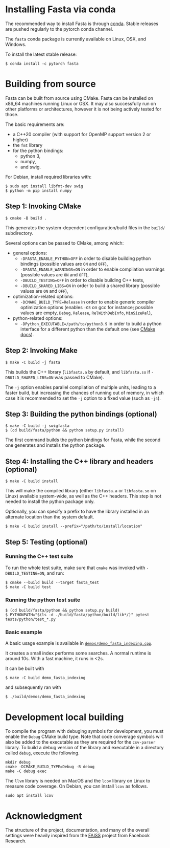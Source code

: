 # Installing Fasta via conda

The recommended way to install Fasta is through [conda](https://docs.conda.io).
Stable releases are pushed regularly to the pytorch conda channel.

The `fasta` conda package is currently available on Linux, OSX, and
Windows. 

To install the latest stable release:

``` shell
$ conda install -c pytorch fasta
```

# Building from source

Fasta can be built from source using CMake. Fasta can be installed on x86_64 machines running Linux or OSX. It may also successfully run on other platforms or architectures, however it is not being actively tested for those.

The basic requirements are:
- a C++20 compiler (with support for OpenMP support version 2 or higher)
- the `fmt` library
- for the python bindings:
  - python 3,
  - numpy,
  - and swig.

For Debian, install required libraries with:

``` shell
$ sudo apt install libfmt-dev swig
$ python -m pip install numpy
```

## Step 1: Invoking CMake

``` shell
$ cmake -B build .
```

This generates the system-dependent configuration/build files in the `build/`
subdirectory.

Several options can be passed to CMake, among which:
- general options:
  - `-DFASTA_ENABLE_PYTHON=OFF` in order to disable building python bindings
  (possible values are `ON` and `OFF`),
  - `-DFASTA_ENABLE_WARNINGS=ON` in order to enable compilation warnings
  (possible values are `ON` and `OFF`),
  - `-DBUILD_TESTING=OFF` in order to disable building C++ tests,
  - `-DBUILD_SHARED_LIBS=ON` in order to build a shared library (possible values
  are `ON` and `OFF`),
- optimization-related options:
  - `-DCMAKE_BUILD_TYPE=Release` in order to enable generic compiler
  optimization options (enables `-O3` on gcc for instance; possible values are
  empty, `Debug`, `Release`, `RelWithDebInfo`, `MinSizeRel`),
- python-related options:
  - `-DPython_EXECUTABLE=/path/to/python3.9` in order to build a python
  interface for a different python than the default one (see
  [CMake docs](https://cmake.org/cmake/help/latest/module/FindPython.html)).

## Step 2: Invoking Make

``` shell
$ make -C build -j fasta
```

This builds the C++ library (`libfasta.a` by default, and `libfasta.so` if
`-DBUILD_SHARED_LIBS=ON` was passed to CMake).

The `-j` option enables parallel compilation of multiple units, leading to a
faster build, but increasing the chances of running out of memory, in which case
it is recommended to set the `-j` option to a fixed value (such as `-j4`).

## Step 3: Building the python bindings (optional)

``` shell
$ make -C build -j swigfasta
$ (cd build/fasta/python && python setup.py install)
```

The first command builds the python bindings for Fasta, while the second one
generates and installs the python package.

## Step 4: Installing the C++ library and headers (optional)

``` shell
$ make -C build install
```

This will make the compiled library (either `libfasta.a` or `libfasta.so` on
Linux) available system-wide, as well as the C++ headers. This step is not
needed to install the python package only.

Optionally, you can specify a prefix to have the library installed in an alternate location than the system default.

``` shell
$ make -C build install --prefix="/path/to/install/location"
```

## Step 5: Testing (optional)

### Running the C++ test suite

To run the whole test suite, make sure that `cmake` was invoked with
`-DBUILD_TESTING=ON`, and run:

``` shell
$ cmake --build build --target fasta_test
$ make -C build test
```

### Running the python test suite

``` shell
$ (cd build/fasta/python && python setup.py build)
$ PYTHONPATH="$(ls -d ./build/fasta/python/build/lib*/)" pytest tests/python/test_*.py
```

### Basic example

A basic usage example is available in
[`demos/demo_fasta_indexing.cpp`](https://github.com/facebookresearch/fasta/blob/main/demos/demo_fasta_indexing.cpp).

It creates a small index performs some searches. A normal runtime
is around 10s. With a fast machine, it runs in <2s.

It can be built with
``` shell
$ make -C build demo_fasta_indexing
```
and subsequently ran with
``` shell
$ ./build/demos/demo_fasta_indexing
```

# Development local building

To compile the program with debuging symbols for development, you must enable the `Debug` CMake build type. Note that code converage symbols will also be added to the executable as they are required for the `csv-parser` library. To build a debug version of the library and executable in a directory called `debug`, execute the following.

``` shell
mkdir debug
cmake -DCMAKE_BUILD_TYPE=Debug -B debug
make -C debug exec
```

The `llvm` library is needed on MacOS and the `lcov` library on Linux to measure code coverage. On Debian, you can install `lcov` as follows.

``` shell
sudo apt install lcov
```

# Acknowledgment

The structure of the project, documentation, and many of the overall settings were heavily inspired from the [FAISS](https://github.com/facebookresearch/faiss) project from Facebook Research.
